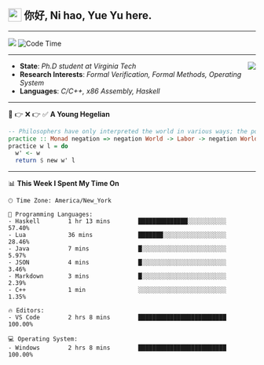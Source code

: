 <h2> <img style="vertical-align: text-bottom;" src=https://slackmojis.com/emojis/13253-yay-frog/download/ width=27> 你好, Ni hao, Yue Yu here. </h2>

---

![](https://shields.io/badge/dynamic/json?color=blue&amp;label=Visitors&amp;query=value&amp;url=https://api.countapi.xyz/hit/fishjump.fishjump) ![Code Time](https://img.shields.io/badge/Code%20Time-252%20hrs%208%20mins-blue)

---

<img align='right' src=https://slackmojis.com/emojis/5264-coding/download> </td>

- **State**: *Ph.D student at Virginia Tech*
- **Research Interests**: *Formal Verification, Formal Methods, Operating System*
- **Languages**: *C/C++, x86 Assembly, Haskell*

---

🚫 👉 ❌ 👉 ✅ **A Young Hegelian**

``` haskell
-- Philosophers have only interpreted the world in various ways; the point is to change it.
practice :: Monad negation => negation World -> Labor -> negation World
practice w l = do
  w' <- w
  return $ new w' l
```

---


📊 **This Week I Spent My Time On** 

```text
🕑︎ Time Zone: America/New_York

💬 Programming Languages:
- Haskell        1 hr 13 mins        ██████████████░░░░░░░░░░░     57.40%
- Lua            36 mins             ███████░░░░░░░░░░░░░░░░░░     28.46%
- Java           7 mins              █░░░░░░░░░░░░░░░░░░░░░░░░     5.97%
- JSON           4 mins              █░░░░░░░░░░░░░░░░░░░░░░░░     3.46%
- Markdown       3 mins              █░░░░░░░░░░░░░░░░░░░░░░░░     2.39%
- C++            1 min               ░░░░░░░░░░░░░░░░░░░░░░░░░     1.35%

🔥 Editors:
- VS Code        2 hrs 8 mins        █████████████████████████     100.00%

💻 Operating System:
- Windows        2 hrs 8 mins        █████████████████████████     100.00%
```

